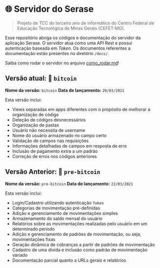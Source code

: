# 🌐 Servidor do Serase

> Projeto de TCC do terceiro ano de informático do Centro Federal de Educação Tecnológica de Minas Gerais (CEFET-MG).

Esse repositório abriga os códigos e documentação do servidor da aplicação Serase. O servidor atua como uma API Rest e possuí autenticação baseada em *Token*. Os documentos referentes a documentação estão presentes no diretório `/docs/`.

Saiba como rodar o servidor no arquivo [como_rodar.md](./docs/como_rodar.md)!

**Versão atual:** 👝 `bitcoin`
---

**Nome da versão:** `bitcoin`
**Data de lançamento:** `29/03/2021`

Esta versão inclui:
- Views separadas em apps diferentes com o propósito de melhorar a organização de código
- Deleção de códigos desnecessários
- Organização de pastas
- Usuário não necessita de username
- Nome do usuário armazenado no campo certo
- Validação de campos nas requisições
- Informações detalhadas de campos em resposta de erro
- Inclusão de pagamento extra a um padrão
- Correção de erros nos códigos anteriores


**Versão Anterior:** 👛 `pre-bitcoin`
---

**Nome da versão:** `pre-bitcoin`
**Data de lançamento:** `22/03/2021`

Esta versão inclui:
- Login/Cadastro utilizando autenticação `Token`
- Categorias de movimentação pré-definidas
- Adição e gerenciamento de movimentações simples
- Armazenamento do saldo mensal do usuário
- Relatórios sobre as movimentações realizadas pelo usuário em um determinado período
- Adição e gerenciamento de padrões de movimentação, ou seja, movimentações fixas
- Geração dinâmica de cobranças a partir de padrões de movimentação
- Cadastro de uma dívida e inclusão como padrão de movimentação variado
- Documentação parcial quanto a URLs gerais e relatórios